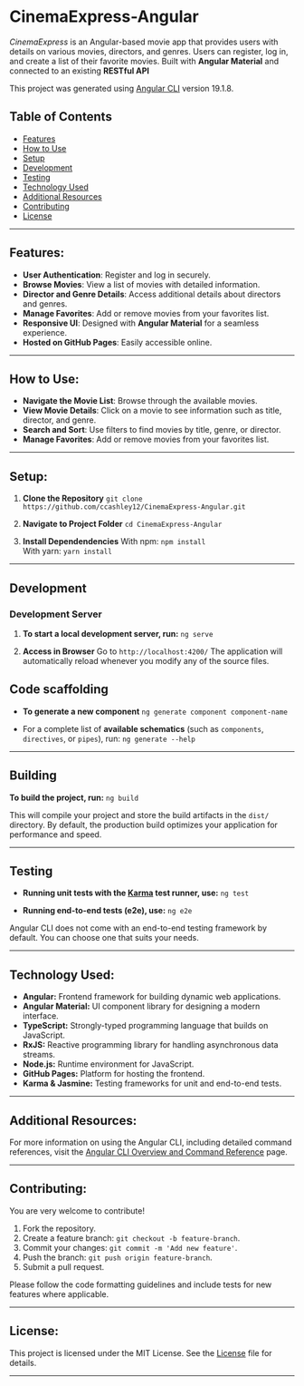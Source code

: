 # CinemaExpress-Angular


_CinemaExpress_ is an Angular-based movie app that provides users with details on various movies, directors, and genres. Users can register, log in, and create a list of their favorite movies. Built with **Angular Material** and connected to an existing **RESTful API**

This project was generated using [Angular CLI](https://github.com/angular/angular-cli) version 19.1.8.

## Table of Contents

- [Features](#features)
- [How to Use](#how-to-use)
- [Setup](#setup)
- [Development](#development)
- [Testing](#testing)
- [Technology Used](#technology-used)
- [Additional Resources](#additional-resources)
- [Contributing](#contributing)
- [License](#license)

---

## <a name="features"></a>Features:

- **User Authentication**: Register and log in securely.
- **Browse Movies**: View a list of movies with detailed information.
- **Director and Genre Details**: Access additional details about directors and genres.
- **Manage Favorites**: Add or remove movies from your favorites list.
- **Responsive UI**: Designed with **Angular Material** for a seamless experience.
- **Hosted on GitHub Pages**: Easily accessible online.

---

## <a name="how-to-use"></a>How to Use:

- **Navigate the Movie List**: Browse through the available movies.
- **View Movie Details**: Click on a movie to see information such as title, director, and genre.
- **Search and Sort**: Use filters to find movies by title, genre, or director.
- **Manage Favorites**: Add or remove movies from your favorites list.

---

## <a name="setup"></a>Setup:

1. **Clone the Repository**
   `git clone https://github.com/ccashley12/CinemaExpress-Angular.git`

2. **Navigate to Project Folder**
   `cd CinemaExpress-Angular`

3. **Install Dependendencies**
   With npm: `npm install`  
   With yarn: `yarn install`

---

## <a name="development"></a>Development

### Development Server

1. **To start a local development server, run:**
   `ng serve`

2. **Access in Browser**
   Go to `http://localhost:4200/`
   The application will automatically reload whenever you modify any of the source files.

## Code scaffolding

- **To generate a new component**
  `ng generate component component-name`

- For a complete list of **available schematics** (such as `components`, `directives`, or `pipes`), run:
  `ng generate --help`

---

## <a name="building"></a>Building

**To build the project, run:**
`ng build`

This will compile your project and store the build artifacts in the `dist/` directory. By default, the production build optimizes your application for performance and speed.

---

## <a name="Testing"></a>Testing

- **Running unit tests with the [Karma](https://karma-runner.github.io) test runner, use:**
  `ng test`

- **Running end-to-end tests (e2e), use:**
  `ng e2e`

Angular CLI does not come with an end-to-end testing framework by default. You can choose one that suits your needs.

---

## <a name="technology-used"></a>Technology Used:

- **Angular:** Frontend framework for building dynamic web applications.
- **Angular Material:** UI component library for designing a modern interface.
- **TypeScript:** Strongly-typed programming language that builds on JavaScript.
- **RxJS:** Reactive programming library for handling asynchronous data streams.
- **Node.js:** Runtime environment for JavaScript.
- **GitHub Pages:** Platform for hosting the frontend.
- **Karma & Jasmine:** Testing frameworks for unit and end-to-end tests.

---

## <a name="additional-resources"></a>Additional Resources:

For more information on using the Angular CLI, including detailed command references, visit the [Angular CLI Overview and Command Reference](https://angular.dev/tools/cli) page.

---

## <a name="contributing"></a> Contributing:

You are very welcome to contribute!

1. Fork the repository.
2. Create a feature branch: `git checkout -b feature-branch`.
3. Commit your changes: `git commit -m 'Add new feature'`.
4. Push the branch: `git push origin feature-branch`.
5. Submit a pull request.

Please follow the code formatting guidelines and include tests for new features where applicable.

---

## <a name="license"></a> License:

This project is licensed under the MIT License. See the [License](./LICENSE) file for details.

---